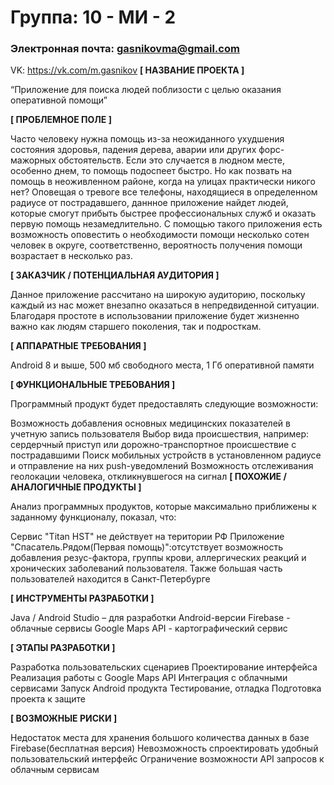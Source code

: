 # Группа: 10 - МИ - 2
### Электронная почта: gasnikovma@gmail.com
VK: https://vk.com/m.gasnikov
**[ НАЗВАНИЕ ПРОЕКТА ]**


“Приложение для поиска людей поблизости с целью оказания оперативной помощи”

**[ ПРОБЛЕМНОЕ ПОЛЕ ]**

Часто человеку нужна помощь из-за неожиданного ухудшения состояния здоровья, падения дерева, аварии или других форс-мажорных обстоятельств. Если это случается в людном месте, особенно днем, то помощь подоспеет быстро. Но как позвать на помощь в неоживленном районе, когда на улицах практически никого нет? Оповещая о тревоге все телефоны, находящиеся в определенном радиусе от пострадавшего, даннное приложение найдет людей, которые смогут прибыть быстрее профессиональных служб и оказать первую помощь незамедлительно. С помощью такого приложения есть возможность оповестить о необходимости помощи несколько сотен человек в округе, соответственно, вероятность получения помощи возрастает в несколько раз.

**[ ЗАКАЗЧИК / ПОТЕНЦИАЛЬНАЯ АУДИТОРИЯ ]**

Данное приложение рассчитано на широкую аудиторию, поскольку каждый из нас может внезапно оказаться в непредвиденной ситуации. Благодаря простоте в использовании приложение будет жизненно важно как людям старшего поколения, так и подросткам.

**[ АППАРАТНЫЕ ТРЕБОВАНИЯ ]**

Android 8 и выше, 500 мб свободного места, 1 Гб оперативной памяти

**[ ФУНКЦИОНАЛЬНЫЕ ТРЕБОВАНИЯ ]**

Программный продукт будет предоставлять следующие возможности:

Возможность добавления основных медицинских показателей в учетную запись пользователя
Выбор вида происшествия, например: сердерчный приступ или дорожно-транспортное происшествие с пострадавшими
Поиск мобильных устройств в установленном радиусе и отправление на них push-уведомлений
Возможность отслеживания геолокации человека, откликнувшегося на сигнал
**[ ПОХОЖИЕ / АНАЛОГИЧНЫЕ ПРОДУКТЫ ]**

Анализ программных продуктов, которые максимально приближены к заданному функционалу, показал, что:

Сервис "Titan HST" не действует на територии РФ
Приложение "Спасатель.Рядом(Первая помощь)":отсутствует возможность добавления резус-фактора, группы крови, аллергических реакций и хронических заболеваний пользователя. Также большая часть пользователей находится в Санкт-Петербурге

**[ ИНСТРУМЕНТЫ РАЗРАБОТКИ ]**

Java / Android Studio – для разработки Android-версии
Firebase - облачные сервисы
Google Maps API - картографический сервис

**[ ЭТАПЫ РАЗРАБОТКИ ]**

Разработка пользовательских сценариев
Проектирование интерфейса
Реализация работы с Google Maps API
Интеграция с облачными сервисами
Запуск Android продукта
Тестирование, отладка
Подготовка проекта к защите

**[ ВОЗМОЖНЫЕ РИСКИ ]**

Недостаток места для хранения большого количества данных в базе Firebase(бесплатная версия)
Невозможность спроектировать удобный пользовательский интерфейс
Ограничение возможности API запросов к облачным сервисам
